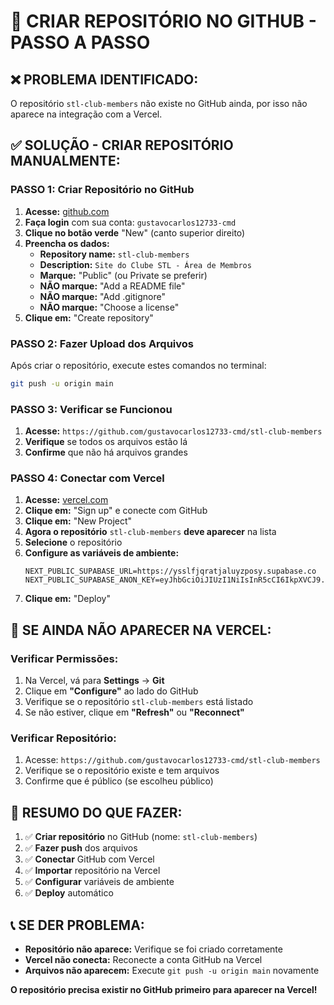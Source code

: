 # 🚀 CRIAR REPOSITÓRIO NO GITHUB - PASSO A PASSO

## ❌ **PROBLEMA IDENTIFICADO:**
O repositório `stl-club-members` não existe no GitHub ainda, por isso não aparece na integração com a Vercel.

## ✅ **SOLUÇÃO - CRIAR REPOSITÓRIO MANUALMENTE:**

### **PASSO 1: Criar Repositório no GitHub**
1. **Acesse:** [github.com](https://github.com)
2. **Faça login** com sua conta: `gustavocarlos12733-cmd`
3. **Clique no botão verde** "New" (canto superior direito)
4. **Preencha os dados:**
   - **Repository name:** `stl-club-members`
   - **Description:** `Site do Clube STL - Área de Membros`
   - **Marque:** "Public" (ou Private se preferir)
   - **NÃO marque:** "Add a README file"
   - **NÃO marque:** "Add .gitignore"
   - **NÃO marque:** "Choose a license"
5. **Clique em:** "Create repository"

### **PASSO 2: Fazer Upload dos Arquivos**
Após criar o repositório, execute estes comandos no terminal:

```bash
git push -u origin main
```

### **PASSO 3: Verificar se Funcionou**
1. **Acesse:** `https://github.com/gustavocarlos12733-cmd/stl-club-members`
2. **Verifique** se todos os arquivos estão lá
3. **Confirme** que não há arquivos grandes

### **PASSO 4: Conectar com Vercel**
1. **Acesse:** [vercel.com](https://vercel.com)
2. **Clique em:** "Sign up" e conecte com GitHub
3. **Clique em:** "New Project"
4. **Agora o repositório** `stl-club-members` **deve aparecer** na lista
5. **Selecione** o repositório
6. **Configure as variáveis de ambiente:**
   ```
   NEXT_PUBLIC_SUPABASE_URL=https://ysslfjqratjaluyzposy.supabase.co
   NEXT_PUBLIC_SUPABASE_ANON_KEY=eyJhbGciOiJIUzI1NiIsInR5cCI6IkpXVCJ9.eyJpc3MiOiJzdXBhYmFzZSIsInJlZiI6Inlzc2xmanFyYXRqYWx1eXpwb3N5Iiwicm9sZSI6ImFub24iLCJpYXQiOjE3NTcyNzI1MzksImV4cCI6MjA3Mjg0ODUzOX0.yjVQGMNuMTOzchln1rHgjCRNWWBw3d3H01v6Vdz8acM
   ```
7. **Clique em:** "Deploy"

## 🚨 **SE AINDA NÃO APARECER NA VERCEL:**

### **Verificar Permissões:**
1. Na Vercel, vá para **Settings** → **Git**
2. Clique em **"Configure"** ao lado do GitHub
3. Verifique se o repositório `stl-club-members` está listado
4. Se não estiver, clique em **"Refresh"** ou **"Reconnect"**

### **Verificar Repositório:**
1. Acesse: `https://github.com/gustavocarlos12733-cmd/stl-club-members`
2. Verifique se o repositório existe e tem arquivos
3. Confirme que é público (se escolheu público)

## 🎯 **RESUMO DO QUE FAZER:**

1. ✅ **Criar repositório** no GitHub (nome: `stl-club-members`)
2. ✅ **Fazer push** dos arquivos
3. ✅ **Conectar** GitHub com Vercel
4. ✅ **Importar** repositório na Vercel
5. ✅ **Configurar** variáveis de ambiente
6. ✅ **Deploy** automático

## 📞 **SE DER PROBLEMA:**

- **Repositório não aparece:** Verifique se foi criado corretamente
- **Vercel não conecta:** Reconecte a conta GitHub na Vercel
- **Arquivos não aparecem:** Execute `git push -u origin main` novamente

**O repositório precisa existir no GitHub primeiro para aparecer na Vercel!**
